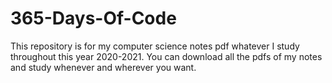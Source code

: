 # 365-Days-Of-Code
This repository is for my computer science notes pdf whatever I study throughout this year 2020-2021. 
You can download all the pdfs of my notes and study whenever and wherever you want. 
